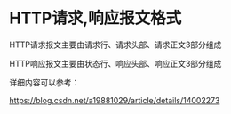 

# HTTP请求,响应报文格式


HTTP请求报文主要由请求行、请求头部、请求正文3部分组成

HTTP响应报文主要由状态行、响应头部、响应正文3部分组成

详细内容可以参考：

<https://blog.csdn.net/a19881029/article/details/14002273>
